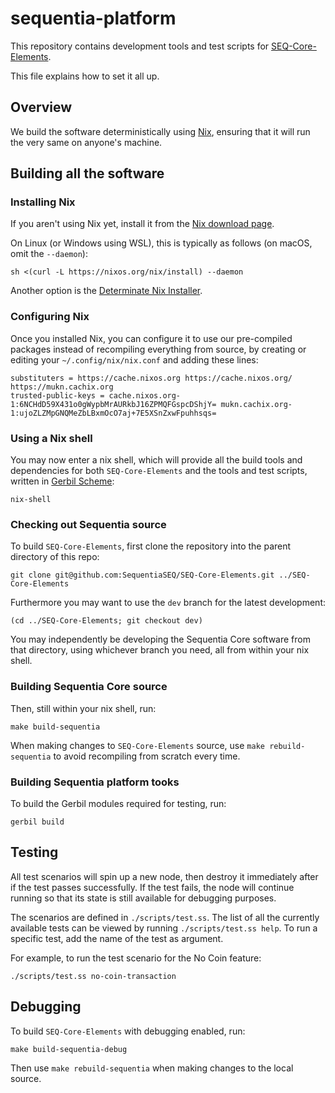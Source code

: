 # sequentia-platform

This repository contains development tools and test scripts for
[SEQ-Core-Elements](https://github.com/SequentiaSEQ/SEQ-Core-Elements).

This file explains how to set it all up.


## Overview

We build the software deterministically using [Nix](https://nixos.org/),
ensuring that it will run the very same on anyone's machine.

## Building all the software

### Installing Nix

If you aren't using Nix yet, install it from the
[Nix download page](https://nixos.org/download/).

On Linux (or Windows using WSL), this is typically as follows
(on macOS, omit the `--daemon`):
```
sh <(curl -L https://nixos.org/nix/install) --daemon
```

Another option is the
[Determinate Nix Installer](https://determinate.systems/posts/determinate-nix-installer/).

### Configuring Nix

Once you installed Nix, you can configure it to use our pre-compiled packages
instead of recompiling everything from source,
by creating or editing your `~/.config/nix/nix.conf` and adding these lines:
```
substituters = https://cache.nixos.org https://cache.nixos.org/ https://mukn.cachix.org
trusted-public-keys = cache.nixos.org-1:6NCHdD59X431o0gWypbMrAURkbJ16ZPMQFGspcDShjY= mukn.cachix.org-1:ujoZLZMpGNQMeZbLBxmOcO7aj+7E5XSnZxwFpuhhsqs=
```

### Using a Nix shell

You may now enter a nix shell, which will provide all the build tools and dependencies
for both `SEQ-Core-Elements` and the tools and test scripts,
written in [Gerbil Scheme](https://cons.io/):
```shell
nix-shell
```

### Checking out Sequentia source

To build `SEQ-Core-Elements`, first clone the repository
into the parent directory of this repo:
```shell
git clone git@github.com:SequentiaSEQ/SEQ-Core-Elements.git ../SEQ-Core-Elements
```

Furthermore you may want to use the `dev` branch for the latest development:
```shell
(cd ../SEQ-Core-Elements; git checkout dev)
```

You may independently be developing the Sequentia Core software from that directory,
using whichever branch you need, all from within your nix shell.

### Building Sequentia Core source

Then, still within your nix shell, run:
```shell
make build-sequentia
```

When making changes to `SEQ-Core-Elements` source,
use `make rebuild-sequentia` to avoid recompiling from scratch every time.

### Building Sequentia platform tooks

To build the Gerbil modules required for testing, run:
```shell
gerbil build
```

## Testing

All test scenarios will spin up a new node,
then destroy it immediately after if the test passes successfully.
If the test fails, the node will continue running
so that its state is still available for debugging purposes.

The scenarios are defined in `./scripts/test.ss`.
The list of all the currently available tests can be viewed by running
`./scripts/test.ss help`.
To run a specific test, add the name of the test as argument.

For example, to run the test scenario for the No Coin feature:
```shell
./scripts/test.ss no-coin-transaction
```

## Debugging

To build `SEQ-Core-Elements` with debugging enabled, run:
```shell
make build-sequentia-debug
```
Then use `make rebuild-sequentia` when making changes to the local source.
